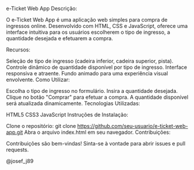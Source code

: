 e-Ticket Web App
Descrição:

O e-Ticket Web App é uma aplicação web simples para compra de ingressos online. Desenvolvido com HTML, CSS e JavaScript, oferece uma interface intuitiva para os usuários escolherem o tipo de ingresso, a quantidade desejada e efetuarem a compra.

Recursos:

Seleção de tipo de ingresso (cadeira inferior, cadeira superior, pista).
Controle dinâmico de quantidade disponível por tipo de ingresso.
Interface responsiva e atraente.
Fundo animado para uma experiência visual envolvente.
Como Utilizar:

Escolha o tipo de ingresso no formulário.
Insira a quantidade desejada.
Clique no botão "Comprar" para efetuar a compra.
A quantidade disponível será atualizada dinamicamente.
Tecnologias Utilizadas:

HTML5
CSS3
JavaScript
Instruções de Instalação:

Clone o repositório: git clone https://github.com/seu-usuario/e-ticket-web-app.git
Abra o arquivo index.html em seu navegador.
Contribuições:

Contribuições são bem-vindas! Sinta-se à vontade para abrir issues e pull requests.

@josef_j89
